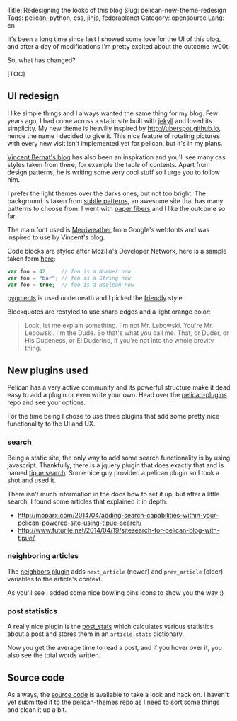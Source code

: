 Title: Redesigning the looks of this blog
Slug: pelican-new-theme-redesign
Tags: pelican, python, css, jinja, fedoraplanet
Category: opensource
Lang: en

It's been a long time since last I showed some love for the UI of this blog,
and after a day of modifications I'm pretty excited about the outcome :w00t:

So, what has changed?

[TOC]

## UI redesign

I like simple things and I always wanted the same thing for my blog. Few years
ago, I had come across a static site built with [jekyll][] and loved its
simplicity. My new theme is heavilly inspired by <http://uberspot.github.io>,
hence the name I decided to give it. This nice feature of rotating pictures
with every new visit isn't implemented yet for pelican, but it's in my plans.

[Vincent Bernat's blog][luffy] has also been an inspiration and you'll see
many css styles taken from there, for example the table of contents. Apart
from design patterns, he is writing some very cool stuff so I urge you to
follow him.

I prefer the light themes over the darks ones, but not too bright. The
background is taken from [subtle patterns][], an awesome site that has many
patterns to choose from. I went with [paper fibers][] and I like the outcome so
far.

The main font used is [Merriweather][] from Google's webfonts and was inspired
to use by Vincent's blog.

Code blocks are styled after Mozilla's Developer Network, here is a sample
taken form [here][mdn]:

```javascript
var foo = 42;    // foo is a Number now
var foo = "bar"; // foo is a String now
var foo = true;  // foo is a Boolean now
```

[pygments][] is used underneath and I picked the [friendly][] style.

Blockquotes are restyled to use sharp edges and a light orange color:

> Look, let me explain something. I'm not Mr. Lebowski. You're Mr. Lebowski.
> I'm the Dude. So that's what you call me. That, or Duder, or His Dudeness, or
> El Duderino, if you're not into the whole brevity thing.

## New plugins used

Pelican has a very active community and its powerful structure make it dead
easy to add a plugin or even write your own. Head over the [pelican-plugins][]
repo and see your options.

For the time being I chose to use three plugins that add some pretty nice
functionality to the UI and UX.

### search

Being a static site, the only way to add some search functionality is
by using javascript. Thankfully, there is a jquery plugin that does exactly
that and is named [tipue search][]. Some nice guy provided a pelican plugin
so I took a shot and used it.

There isn't much information in the docs how to set it up, but after a little
search, I found some articles that explained it in depth.

- <http://moparx.com/2014/04/adding-search-capabilities-within-your-pelican-powered-site-using-tipue-search/>
- <http://www.futurile.net/2014/04/19/sitesearch-for-pelican-blog-with-tipue/>

### neighboring articles

The [neighbors plugin][] adds `next_article` (newer) and `prev_article` (older)
variables to the article's context.

As you'll see I added some nice bowling pins icons to show you the way :)

### post statistics

A really nice plugin is the [post_stats][] which calculates various statistics
about a post and stores them in an `article.stats` dictionary.

Now you get the average time to read a post, and if you hover over it, you also
see the total words written.

## Source code

As always, the [source code][] is available to take a look and hack on.
I haven't yet submitted it to the pelican-themes repo as I need to sort some
things and clean it up a bit.

[subtle patterns]: http://subtlepatterns.com/ "Free to use tilable textured patterns"
[jekyll]: http://jekyllrb.com/ "Jekyll - Static blog generator"
[luffy]: http://vincent.bernat.im/en/ "Disruptive ninja - Vincent Bernat"
[paper fibers]: http://subtlepatterns.com/paper-fibers/
[Merriweather]: https://www.google.com/fonts "Google webfonts"
[tipue search]: http://www.tipue.com/search/docs/ "A site search engine jQuery plugin"
[neighbors plugin]: https://github.com/getpelican/pelican-plugins/tree/master/neighbors "Pelican neighbors plugin"
[pelican-plugins]: https://github.com/getpelican/pelican-plugins "Pelican plugins GitHub repo"
[post_stats]: https://github.com/getpelican/pelican-plugins/tree/master/post_stats "post stats pelican plugin"
[source code]: https://github.com/axilleas/pelican-uberspot "Pelican uberspot theme"
[mdn]: https://developer.mozilla.org/en-US/docs/Web/JavaScript/Data_structures#Dynamic_typing
[pygments]: http://pygments.org/ "Python syntax highlighter"
[friendly]: http://pygments.org/demo/218030/?style=friendly "friendly pygments style"
